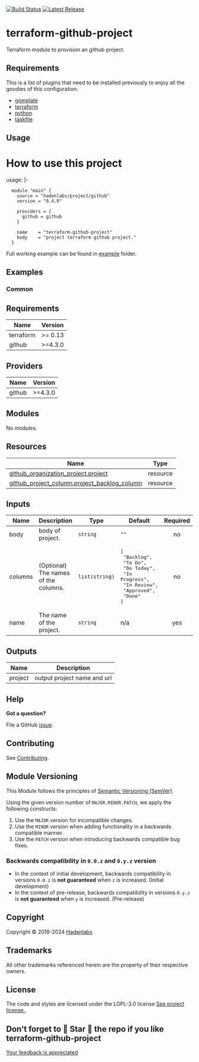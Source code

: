 <!--


  ** DO NOT EDIT THIS FILE
  **
  ** 1) Make all changes to `provision/generator/README.yaml`
  ** 2) Run`task readme` to rebuild this file.
  **
  ** (We maintain HUNDREDS of open source projects. This is how we maintain our sanity.)
  **


  -->

[![Build Status](https://travis-ci.org/hadenlabs/terraform-github-project.svg?branch=main)](https://travis-ci.org/hadenlabs/terraform-github-project) [![Latest Release](https://img.shields.io/github/release/hadenlabs/terraform-github-project.svg)](https://travis-ci.org/hadenlabs/terraform-github-project/releases)

# terraform-github-project

Terraform module to provision an github project.

## Requirements

This is a list of plugins that need to be installed previously to enjoy all the goodies of this configuration:

- [gomplate](https://github.com/hairyhenderson/gomplate)
- [terraform](https://github.com/hashicorp/terraform)
- [python](https://www.python.org)
- [taskfile](https://github.com/go-task/task)

## Usage

# How to use this project

usage: |-

```hcl
  module "main" {
    source = "hadenlabs/project/github"
    version = "0.4.0"

    providers = {
      github = github
    }

    name    = "terraform-github-project"
    body    = "project terraform github project."
  }
```

Full working example can be found in [example](/example) folder.

## Examples

<!-- Space: Projects -->
<!-- Parent: TerraformGithubProject -->
<!-- Title: Examples TerraformGithubProject -->
<!-- Label: Examples -->
<!-- Include: ./../disclaimer.md -->
<!-- Include: ac:toc -->

### Common

 <!-- markdown-link-check-disable -->
<!-- BEGIN_TF_DOCS -->

## Requirements

| Name      | Version |
| --------- | ------- |
| terraform | >= 0.13 |
| github    | >=4.3.0 |

## Providers

| Name   | Version |
| ------ | ------- |
| github | >=4.3.0 |

## Modules

No modules.

## Resources

| Name | Type |
| --- | --- |
| [github_organization_project.project](https://registry.terraform.io/providers/integrations/github/latest/docs/resources/organization_project) | resource |
| [github_project_column.project_backlog_column](https://registry.terraform.io/providers/integrations/github/latest/docs/resources/project_column) | resource |

## Inputs

| Name | Description | Type | Default | Required |
| --- | --- | --- | --- | :-: |
| body | body of project. | `string` | `""` | no |
| columns | (Optional) The names of the columns. | `list(string)` | <pre>[<br> "Backlog",<br> "To Do",<br> "Do Today",<br> "In Progress",<br> "In Review",<br> "Approved",<br> "Done"<br>]</pre> | no |
| name | The name of the project. | `string` | n/a | yes |

## Outputs

| Name    | Description                 |
| ------- | --------------------------- |
| project | output project name and url |

<!-- END_TF_DOCS -->
<!-- markdown-link-check-enable -->

## Help

**Got a question?**

File a GitHub [issue](https://github.com/hadenlabs/terraform-github-project/issues).

## Contributing

See [Contributing](./docs/contributing.md).

## Module Versioning

This Module follows the principles of [Semantic Versioning (SemVer)](https://semver.org/).

Using the given version number of `MAJOR.MINOR.PATCH`, we apply the following constructs:

1. Use the `MAJOR` version for incompatible changes.
1. Use the `MINOR` version when adding functionality in a backwards compatible manner.
1. Use the `PATCH` version when introducing backwards compatible bug fixes.

### Backwards compatibility in `0.0.z` and `0.y.z` version

- In the context of initial development, backwards compatibility in versions `0.0.z` is **not guaranteed** when `z` is increased. (Initial development)
- In the context of pre-release, backwards compatibility in versions `0.y.z` is **not guaranteed** when `y` is increased. (Pre-release)

## Copyright

Copyright © 2018-2024 [Hadenlabs](https://hadenlabs.com)

## Trademarks

All other trademarks referenced herein are the property of their respective owners.

## License

The code and styles are licensed under the LGPL-3.0 license [See project license.](LICENSE).

## Don't forget to 🌟 Star 🌟 the repo if you like terraform-github-project

[Your feedback is appreciated](https://github.com/hadenlabs/terraform-github-project/issues)

